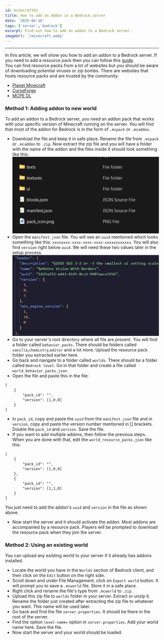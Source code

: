 ```yaml
---
id: minecraft02
title: How to add an Addon in a Bedrock server
date: '2025-04-10'
tags: ['server','bedrock']
excerpt: Find out how to add an addon to a Bedrock server.
imageUrl: '/minecraft.webp'
---
```

---
In this article, we will show you how to add an addon to a Bedrock server. If you need to add a resource pack then you can follow this [guide](/articles/use-a-resource-pack-in-server).<br>
You can find resource packs from a lot of websites but you should be aware of downloading potential viruses or zip bombs. There are websites that hosts resource packs and are trusted by the community:
- [Planet Minecraft](https://www.planetminecraft.com/)
- [CurseForge](https://www.curseforge.com/)
- [MCPE DL](https://mcpedl.com)

### Method 1: Adding addon to new world

To add an addon to a Bedrock server, you need an addon pack that works with your specific version of Minecraft running on the server. You will find that most of the addon for Bedrock is in the form of `.mcpack` or `.mcaddon`. 
- Download the file and keep it in safe place. Rename the file from `.mcpack` or `.mcaddon` to `.zip`. Now extract the zip file and you will have a folder with the name of the addon and the files inside it should look something like this:
![resource pack files](/public/images/resource_pack_files.png)
- Open the `manifest.json` file. You will see an `uuid` mentioned which looks something like this: `xxxxxxxx-xxxx-xxxx-xxxx-xxxxxxxxxxxx`. You will also find `version` right below `uuid`. We will need these two values later in the setup process.
![manifest json file](/public/images/manifest_json.png)
- Go to your server's root directory where all file are present. You will find a folder called `behavior_packs`. There should be folders called `vanilla`,`chemistry`,`editor` and a lot more. Upload the resource pack folder you extracted earlier here.
- Go back and navigate to a folder called `worlds`. There should be a folder called `Bedrock level`. Go in that folder and create a file called `world_behavior_packs.json`.
- Open the file and paste this in the file:
```
[
    {
        "pack_id": "",
        "version": [1,0,0]
    }
]
```
- In `pack_id`, copy and paste the `uuid` from the `manifest.json` file and in `version`, copy and paste the version number mentioned in [] brackets. Double the `pack_id` and `version`. Save the file.
- If you want to add multiple addons, then follow the previous steps. When you are done with that, edit the `world_resource_packs.json` like this:
```
[
    {
        "pack_id": "",
        "version": [1,0,0]
    },
    {
        "pack_id": "",
        "version": [1,1,0]
    }
]
```
You just need to add the addon's `uuid` and `version` in the file as shown above.
- Now start the server and it should activate the addon. Most addons are accompanied by a resource pack. Players will be prompted to download the resource pack when they join the server.

### Method 2: Using an existing world
You can upload any existing world to your server if it already has addons installed. 
- Locate the world you have in the `Worlds` section of Bedrock client, and then click on the `Edit` button on the right side.
- Scroll down and under File Management, click on `Export world` button. It will prompt you to save a `.mcworld` file. Store it in a safe place.
- Right click and rename the file's type from `.mcworld` to `.zip`.
- Upload this zip file to `worlds` folder in your server. Extract or unzip it. Rename the folder just created after extracting the zip file to whatever you want. This name will be used later.
- Go back and find the file `server.properties`. It should be there in the root of the server.
- Find the option `level-name=` option in `server.properties`. Add your world name here. Save the file.
- Now start the server and your world should be loaded.
